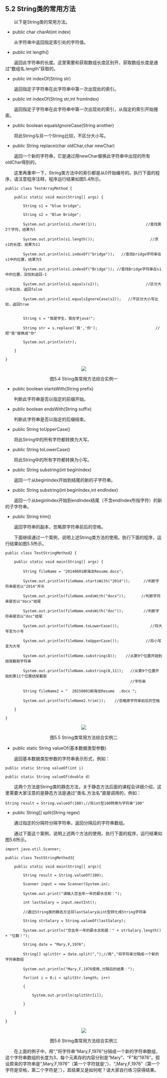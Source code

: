 ## 5.2  String类的常用方法

 

&emsp;&emsp;以下是String类的常用方法。

- public char charAt(int index)

&emsp;&emsp;从字符串中返回指定索引处的字符值。

- public int length()

&emsp;&emsp;返回此字符串的长度。这里需要和获取数组长度区别开，获取数组长度是通过“数组名.length”获取的。

- public int indexOf(String str)

&emsp;&emsp;返回指定子字符串在此字符串中第一次出现处的索引。

- public int indexOf(String str,int fromIndex)

&emsp;&emsp;返回指定子字符串在此字符串中第一次出现处的索引，从指定的索引开始搜索。

- public boolean equalsIgnoreCase(String another)

&emsp;&emsp;将此String与另一个String比较，不区分大小写。

- public String replace(char oldChar,char newChar)

&emsp;&emsp;返回一个新的字符串，它是通过用newChar替换此字符串中出现的所有oldChar得到的。

&emsp;&emsp;这里再重申一下，String类方法中的索引都是从0开始编号的。执行下面的程序，请注意程序注释，程序运行结果如图5.4所示。


```
public class TestArrayMethod {

    public static void main(String[] args) {

        String s1 = "blue bridge";

        String s2 = "Blue Bridge";

        System.out.println(s1.charAt(1));                      //查找第2个字符，结果为l

        System.out.println(s1.length());                         //求s1的长度，结果为11

        System.out.println(s1.indexOf("bridge"));   //查找bridge字符串在s1中的位置，结果为5

        System.out.println(s1.indexOf("Bridge")); //查找Bridge字符串在s1中的位置，没找到返回-1

        System.out.println(s1.equals(s2));                     //区分大小写比较，返回false

        System.out.println(s1.equalsIgnoreCase(s2));   //不区分大小写比较，返回true


        String s = "我是学生，我在学java!";

        String str = s.replace('我','你');                          //把"我"替换成"你"

        System.out.println(str);

    }

}
```

<p align="center"><img  src="../../img/d5z/tu5.4.png"/></p>
<p align="center"> 图5.4  String类常用方法综合实例一</p>  


- public boolean startsWith(String prefix)

&emsp;&emsp;判断此字符串是否以指定的前缀开始。

- public boolean endsWith(String suffix)

&emsp;&emsp;判断此字符串是否以指定的后缀结束。

- public String toUpperCase()

&emsp;&emsp;将此String中的所有字符都转换为大写。

- public String toLowerCase()

&emsp;&emsp;将此String中的所有字符都转换为小写。

- public String substring(int beginIndex)

&emsp;&emsp;返回一个从beginIndex开始到结尾的新的子字符串。

- public String substring(int beginIndex,int endIndex)

&emsp;&emsp;返回一个从beginIndex开始到endIndex结尾（不含endIndex所指字符）的新的子字符串。

- public String trim()

&emsp;&emsp;返回字符串的副本，忽略原字符串前后的空格。

&emsp;&emsp;下面继续通过一个案例，说明上述String类方法的使用。执行下面的程序，运行结果如图5.5所示。


```
public class TestStringMethod2 {

    public static void main(String[] args) {

        String fileName = "20140801柳海龙Resume.docx";

        System.out.println(fileName.startsWith("2014"));      //判断字符串是否以"2014"开头

        System.out.println(fileName.endsWith("docx"));       //判断字符串是否以"docx"结尾

        System.out.println(fileName.endsWith("doc"));         //判断字符串是否以"doc"结尾

        System.out.println(fileName.toLowerCase());              //将大写变为小写

        System.out.println(fileName.toUpperCase());            //将小写变为大写

        System.out.println(fileName.substring(8));    //从第9个位置开始到结尾截取字符串

        System.out.println(fileName.substring(8,11));   //从第9个位置开始到第11个位置结尾截取
        												//字符串

        String fileName2 = "  20150801柳海龙Resume  .docx "; 

        System.out.println(fileName2.trim());    //忽略原字符串前后的空格

    }

}
```

<p align="center"><img  src="../../img/d5z/tu5.5.png"/></p>
<p align="center">图5.5  String类常用方法综合实例二 </p>  


- public static String valueOf(基本数据类型参数)

&emsp;&emsp;返回基本数据类型参数的字符串表示形式，例如：


```
public static String valueOf(int i)

public static String valueOf(double d)
```


&emsp;&emsp;这两个方法是String类的静态方法，关于静态方法后面的课程会详细介绍，这里需要大家注意的是静态方法是通过“类名.方法名”直接调用的，例如：


```
String result = String.valueOf(100);//将int型100转换为字符串"100"
```


- public String[] split(String regex)

&emsp;&emsp;通过指定的分隔符分隔字符串，返回分隔后的字符串数组。

&emsp;&emsp;通过下面这个案例，说明上述两个方法的使用。执行下面的程序，运行结果如图5.6所示。


```
import java.util.Scanner;

public class TestStringMethod3{

    public static void main(String[] args){

        String result = String.valueOf(100);

        Scanner input = new Scanner(System.in);

        System.out.print("请输入您去年一年的薪水总和：");

        int lastSalary = input.nextInt();

        //通过String类的静态方法将lastSalary从int型转化成String字符串

        String strSalary = String.valueOf(lastSalary);

        System.out.println("您去年一年的薪水总和是：" + strSalary.length() + "位数！");

        String date = "Mary,F,1976";

        String[] splitStr = date.split(",");//用","将字符串分隔成一个新的字符串数组

        System.out.println("Mary,F,1976使用,分隔后的结果：");

        for(int i = 0;i < splitStr.length; i++)

        {

       		System.out.println(splitStr[i]);

        }       

    }

}
```

<p align="center"><img  src="../../img/d5z/tu5.6.png"/></p>
<p align="center"> 图5.6  String类常用方法综合实例三 </p>  


&emsp;&emsp;在上面的例子中，用“,”将字符串“Mary,F,1976”分隔成一个新的字符串数组，这个字符串数组的长度为3，每个元素存的内容分别是“Mary”、“F”和“1976”。假设原来的字符串是“,Mary,F,1976”（第一个字符就是‘,’）、“,Mary,F,1976”（第一个字符是空格，第二个字符是‘,’），其结果又是如何呢？请大家自行练习获得结果。



